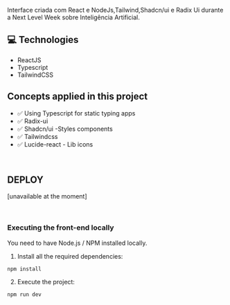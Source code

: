 Interface criada com React e NodeJs,Tailwind,Shadcn/ui e Radix Ui durante a Next Level Week sobre Inteligência Artificial.

## 💻 Technologies

- ReactJS
- Typescript
- TailwindCSS

## Concepts applied in this project

- ✅ Using Typescript for static typing apps
- ✅ Radix-ui
- ✅ Shadcn/ui -Styles components
- ✅ Tailwindcss
- ✅ Lucide-react - Lib icons

<br/>

## DEPLOY

[unavailable at the moment]

<br/>

### Executing the front-end locally

You need to have Node.js / NPM installed locally.

1. Install all the required dependencies:

```
npm install
```

2. Execute the project:

```
npm run dev
```
